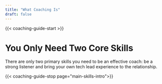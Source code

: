 ```yaml
---
title: "What Coaching Is"
draft: false
---
```


{{< coaching-guide-start >}}

# You Only Need Two Core Skills

There are only two primary skills you need to be an effective coach: be a strong listener and bring your own tech lead experience to the relationship.

{{< coaching-guide-stop page="main-skills-intro">}}
